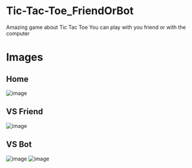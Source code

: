 # Tic-Tac-Toe_FriendOrBot
Amazing game about Tic Tac Toe
You can play with you friend or with the computer

# Images

## Home
![image](https://github.com/Robim5/Tic-Tac-Toe_FriendOrBot/assets/155723591/03af93df-3a09-4777-a802-0a0e2d55cd30)

## VS Friend
![image](https://github.com/Robim5/Tic-Tac-Toe_FriendOrBot/assets/155723591/e8d21903-a4c2-409c-9c7a-4bed7c3d1a1f)

## VS Bot
![image](https://github.com/Robim5/Tic-Tac-Toe_FriendOrBot/assets/155723591/b36860ec-1890-4f17-a2d7-b11811ba3a9a)
![image](https://github.com/Robim5/Tic-Tac-Toe_FriendOrBot/assets/155723591/9fe3105e-9eec-4cd5-a485-121f516f00c7)
